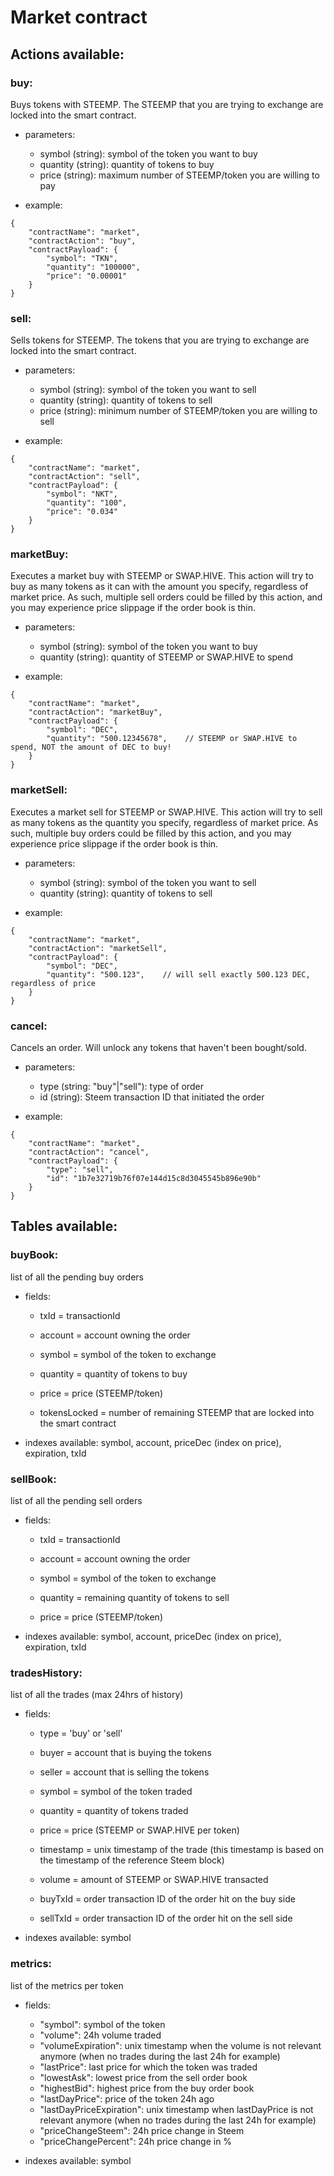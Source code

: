 
# Market contract

## Actions available:
### buy: 
Buys tokens with STEEMP.
The STEEMP that you are trying to exchange are locked into the smart contract. 

 - parameters:
	- symbol (string): symbol of the token you want to buy
	- quantity (string): quantity of tokens to buy
	- price (string): maximum number of STEEMP/token you are willing to pay

- example:
```
{
    "contractName": "market",
    "contractAction": "buy",
    "contractPayload": {
        "symbol": "TKN",
        "quantity": "100000",
        "price": "0.00001"
    }
}
```
	
### sell: 
Sells tokens for STEEMP.
The tokens that you are trying to exchange are locked into the smart contract. 

 - parameters:
	- symbol (string): symbol of the token you want to sell
	- quantity (string): quantity of tokens to sell
	- price (string): minimum number of STEEMP/token you are willing to sell

- example:
```
{
    "contractName": "market",
    "contractAction": "sell",
    "contractPayload": {
        "symbol": "NKT",
        "quantity": "100",
        "price": "0.034"
    }
}
```

### marketBuy: 
Executes a market buy with STEEMP or SWAP.HIVE. This action will try to buy as many tokens as it can with the amount you specify, regardless of market price. As such, multiple sell orders could be filled by this action, and you may experience price slippage if the order book is thin. 

 - parameters:
	- symbol (string): symbol of the token you want to buy
	- quantity (string): quantity of STEEMP or SWAP.HIVE to spend

- example:
```
{
    "contractName": "market",
    "contractAction": "marketBuy",
    "contractPayload": {
        "symbol": "DEC",
        "quantity": "500.12345678",    // STEEMP or SWAP.HIVE to spend, NOT the amount of DEC to buy!
    }
}
```

### marketSell: 
Executes a market sell for STEEMP or SWAP.HIVE. This action will try to sell as many tokens as the quantity you specify, regardless of market price. As such, multiple buy orders could be filled by this action, and you may experience price slippage if the order book is thin. 

 - parameters:
	- symbol (string): symbol of the token you want to sell
	- quantity (string): quantity of tokens to sell

- example:
```
{
    "contractName": "market",
    "contractAction": "marketSell",
    "contractPayload": {
        "symbol": "DEC",
        "quantity": "500.123",    // will sell exactly 500.123 DEC, regardless of price
    }
}
```

### cancel: 
Cancels an order.
Will unlock any tokens that haven't been bought/sold.

 - parameters:
	- type (string: "buy"|"sell"): type of order
	- id (string): Steem transaction ID that initiated the order

- example:
```
{
    "contractName": "market",
    "contractAction": "cancel",
    "contractPayload": {
        "type": "sell",
        "id": "1b7e32719b76f07e144d15c8d3045545b896e90b"
    }
}
```

## Tables available:

### buyBook:
list of all the pending buy orders

-	fields:
	-	txId = transactionId

	- account = account owning the order

	- symbol = symbol of the token to exchange

	- quantity = quantity of tokens to buy

	- price = price (STEEMP/token)

	- tokensLocked = number of remaining STEEMP that are locked into the smart contract

- indexes available: symbol, account, priceDec (index on price), expiration, txId

### sellBook:
list of all the pending sell orders

-	fields:
	-	txId = transactionId

	- account = account owning the order

	- symbol = symbol of the token to exchange

	- quantity = remaining quantity of tokens to sell

	- price = price (STEEMP/token)

- indexes available: symbol, account, priceDec (index on price), expiration, txId

### tradesHistory:
list of all the trades (max 24hrs of history)
-	fields:
	- type = 'buy' or 'sell'
	
	- buyer = account that is buying the tokens
	
	- seller = account that is selling the tokens

	- symbol = symbol of the token traded

	- quantity = quantity of tokens traded

	- price = price (STEEMP or SWAP.HIVE per token)

	- timestamp = unix timestamp of the trade (this timestamp is based on the timestamp of the reference Steem block)
	
	- volume = amount of STEEMP or SWAP.HIVE transacted
	
	- buyTxId = order transaction ID of the order hit on the buy side
	
	- sellTxId = order transaction ID of the order hit on the sell side

- indexes available: symbol

### metrics:
list of the metrics per token
-	fields:
	- "symbol": symbol of the token
    - "volume": 24h volume traded
    - "volumeExpiration": unix timestamp when the volume is not relevant anymore (when no trades during the last 24h for example)
    - "lastPrice": last price for which the token was traded
    - "lowestAsk": lowest price from the sell order book
    - "highestBid": highest price from the buy order book
    - "lastDayPrice": price of the token 24h ago
    -  "lastDayPriceExpiration": unix timestamp when lastDayPrice is not relevant anymore (when no trades during the last 24h for example)
    - "priceChangeSteem": 24h price change in Steem
    - "priceChangePercent": 24h price change in %

- indexes available: symbol
